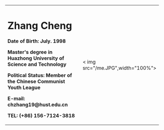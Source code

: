 <table border="0">
  <tr>
    <td width="75%">
      <h1>Zhang Cheng</h1>
      <p><b>Date of Birth: July. 1998</b></p >
      <p><b>Master's degree in Huazhong University of Science and Technology</b></p >
      <p><b>Political Status: Member of the Chinese Communist Youth League</b></p >
      <p><b>E-mail: chzhang19@hust.edu.cn</b></p >
      <p><b>TEL: (+86) 156-7124-3818</b></p >
    </td>
    <td width="25%">
      < img src="/me.JPG",width="100%">
    </td>
  </tr>
</table>
